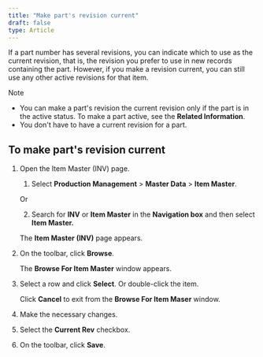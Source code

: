 ```yaml
---
title: "Make part's revision current"
draft: false
type: Article
---
```


If a part number has several revisions, you can indicate which to use as the current revision, that is, the revision you prefer to use in new records containing the part. However, if you make a revision current, you can still use any other active revisions for that item.

>[!NOTE] 
>- You can make a part's revision the current revision only if the part is in the active status. To make a part active, see the **Related Information**. 
>- You don't have to have a current revision for a part. 

## To make part's revision current

1. Open the Item Master (INV) page.

    1. Select **Production Management** > **Master Data** > **Item Master**.

    Or

    2. Search for **INV** or **Item Master** in the **Navigation box** and then select **Item Master.**

    The **Item Master (INV)** page appears.

2. On the toolbar, click **Browse**.

    The **Browse For Item Master** window appears.

3. Select a row and click **Select**. Or double-click the item.

    Click **Cancel** to exit from the **Browse For Item Maser** window.

4. Make the necessary changes.

5. Select the **Current Rev** checkbox.

6. On the toolbar, click **Save**.

​